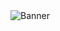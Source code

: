 <img src="https://media.discordapp.net/attachments/775822548519616562/989797966359461888/Falsis_BDD01BB.png?ex=66977630&is=669624b0&hm=228773ea1abcb1be3ead191efbdbd84289db04006ea3adbc47aada679782f6f5&=&format=webp&quality=lossless&width=832&height=468" alt="Banner" align="center">
